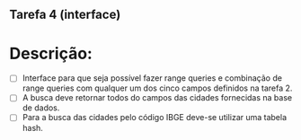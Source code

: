 ## Tarefa 4 (interface)
# Descrição:
- [ ] Interface para que seja possível fazer range queries e combinação de range queries com qualquer um dos cinco campos definidos na tarefa 2.
- [ ] A busca deve retornar todos do campos das cidades fornecidas na base de dados.
- [ ] Para a busca das cidades pelo código IBGE deve-se utilizar uma tabela hash.  

